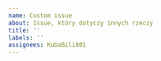 ```yaml
---
name: Custom issue
about: Issue, który dotyczy innych rzeczy
title: ''
labels: ''
assignees: KubaBili001
---
```



